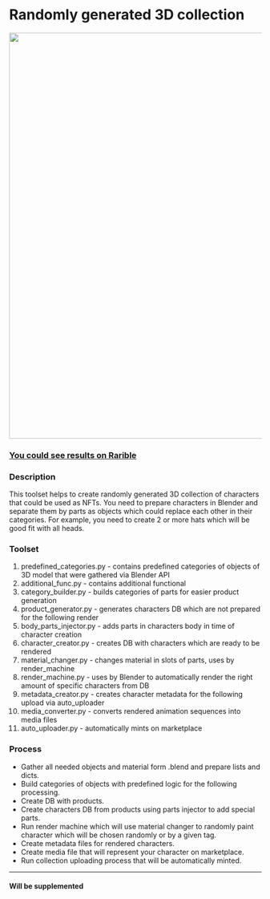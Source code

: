 # Randomly generated 3D collection

<img src="https://ipfs.io/ipfs/bafybeifdc7e5c6religh24yfhgy5ullhbqhka6vmjjtf3ev7hqixhuanly" width="810" alt="">

### [You could see results on Rarible](https://rarible.com/tinycafe)


### Description
This toolset helps to create randomly generated 3D collection of characters that could be used as NFTs.
You need to prepare characters in Blender and separate them by parts as objects which could replace each other in their categories.
For example, you need to create 2 or more hats which will be good fit with all heads.

### Toolset
1. predefined_categories.py - contains predefined categories of objects of 3D model that were gathered via Blender API
2. additional_func.py - contains additional functional
3. category_builder.py - builds categories of parts for easier product generation
4. product_generator.py - generates characters DB which are not prepared for the following render
5. body_parts_injector.py - adds parts in characters body in time of character creation
6. character_creator.py - creates DB with characters which are ready to be rendered
7. material_changer.py - changes material in slots of parts, uses by render_machine 
8. render_machine.py - uses by Blender to automatically render the right amount of specific characters from DB 
9. metadata_creator.py - creates character metadata for the following upload via auto_uploader 
10. media_converter.py - converts rendered animation sequences into media files 
11. auto_uploader.py - automatically mints on marketplace

### Process
- Gather all needed objects and material form .blend and prepare lists and dicts.
- Build categories of objects with predefined logic for the following processing.
- Create DB with products.
- Create characters DB from products using parts injector to add special parts.
- Run render machine which will use material changer to randomly paint character which will be chosen randomly or by a given tag.
- Create metadata files for rendered characters.
- Create media file that will represent your character on marketplace.
- Run collection uploading process that will be automatically minted.


---
#### Will be supplemented